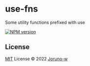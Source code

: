# use-fns
Some utility functions prefixed with use

[![NPM version](https://img.shields.io/badge/npm-1.0.3-brightgreen)](https://www.npmjs.com/package/use-fns)

## License

[MIT](./LICENSE) License © 2022 [Joruno-w](https://github.com/Joruno-w)